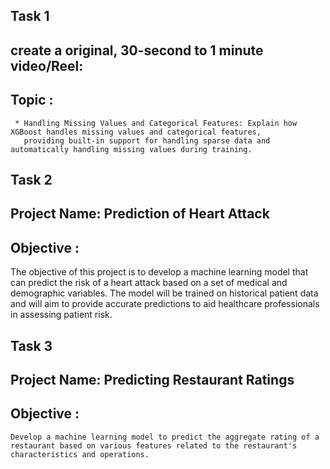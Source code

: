 ## Task 1
## create a original, 30-second to 1 minute video/Reel:

## Topic : 
     * Handling Missing Values and Categorical Features: Explain how XGBoost handles missing values and categorical features, 
       providing built-in support for handling sparse data and automatically handling missing values during training.


## Task 2
## Project Name: Prediction of Heart Attack
## Objective :
The objective of this project is to develop a machine learning model that can predict the risk of a heart attack based on a set of medical and demographic variables. 
The model will be trained on historical patient data and will aim to provide accurate predictions to aid healthcare professionals in assessing patient risk.

## Task 3
## Project Name: Predicting Restaurant Ratings
## Objective :
    Develop a machine learning model to predict the aggregate rating of a restaurant based on various features related to the restaurant's characteristics and operations.
